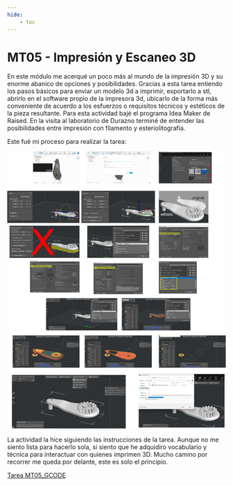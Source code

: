 ```yaml
---
hide:
    - toc
---
```


# MT05 - Impresión y Escaneo 3D

En este módulo me acerqué un poco más al mundo de la impresión 3D y su enorme abanico de opciones y posibilidades.
Gracias a esta tarea entiendo los pasos básicos para enviar un modelo 3d a imprimir, exportarlo a stl, abrirlo en el software propio de la impresora 3d, ubicarlo de la forma más conveniente de acuerdo a los esfuerzos o requisitos técnicos y estéticos de la pieza resultante. Para esta actividad bajé el programa Idea Maker de Raised.
En la visita al laboratorio de Durazno terminé de entender las posibilidades entre impresión con filamento y esteriolitografía.

Este fué mi proceso para realizar la tarea:

![Proceso tarea MT05](../images/MT05/proceso_mt05_pgo.jpg)

La actividad la hice siguiendo las instrucciones de la tarea. Aunque no me siento lista para hacerlo sola, si siento que he adquidiro vocabulario y técnica para interactuar con quienes imprimen 3D. Mucho camino por recorrer me queda por delante, este es solo el principio.

[Tarea MT05_GCODE](../archivos/mt05/ModeloMT05_pilar_garcia_olano.gcode)